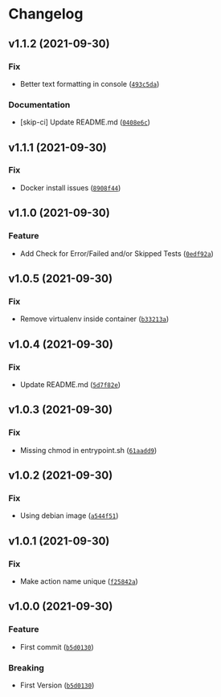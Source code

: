 # Changelog

<!--next-version-placeholder-->

## v1.1.2 (2021-09-30)
### Fix
* Better text formatting in console ([`493c5da`](https://github.com/chrismaille/junito/commit/493c5da221b68b3d3d8748b951943b6ad3f351b1))

### Documentation
* [skip-ci] Update README.md ([`0408e6c`](https://github.com/chrismaille/junito/commit/0408e6cf483c8f75fb4685e0adc6598e14b939f8))

## v1.1.1 (2021-09-30)
### Fix
* Docker install issues ([`8908f44`](https://github.com/chrismaille/junito/commit/8908f4424b462462c11fd14b799284628f2e1fda))

## v1.1.0 (2021-09-30)
### Feature
* Add Check for Error/Failed and/or Skipped Tests ([`0edf92a`](https://github.com/chrismaille/junito/commit/0edf92af2c20c6dc34ef6e2c02765b050da3783f))

## v1.0.5 (2021-09-30)
### Fix
* Remove virtualenv inside container ([`b33213a`](https://github.com/chrismaille/junito/commit/b33213a54ac5ce2aba4e42d2d519219a52a12e83))

## v1.0.4 (2021-09-30)
### Fix
* Update README.md ([`5d7f82e`](https://github.com/chrismaille/junito/commit/5d7f82e01647f55f1627fd1b846bda2d40a899dc))

## v1.0.3 (2021-09-30)
### Fix
* Missing chmod in entrypoint.sh ([`61aadd9`](https://github.com/chrismaille/junito/commit/61aadd904f2063427fd9ac8bb8d7f182d099fdd8))

## v1.0.2 (2021-09-30)
### Fix
* Using debian image ([`a544f51`](https://github.com/chrismaille/junito/commit/a544f51d7ab09e1c8af16f8a11c5cafbd47ecef2))

## v1.0.1 (2021-09-30)
### Fix
* Make action name unique ([`f25842a`](https://github.com/chrismaille/junito/commit/f25842aaafb1da32be743bda8ebd88a9872eebd5))

## v1.0.0 (2021-09-30)
### Feature
* First commit ([`b5d0130`](https://github.com/chrismaille/junito/commit/b5d0130f57f90c1b5e0e6b8f49b8d5844d26b6ae))

### Breaking
* First Version  ([`b5d0130`](https://github.com/chrismaille/junito/commit/b5d0130f57f90c1b5e0e6b8f49b8d5844d26b6ae))
